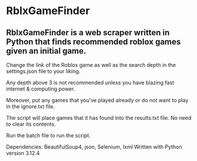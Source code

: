 # RblxGameFinder

## RblxGameFinder is a web scraper written in Python that finds recommended roblox games given an initial game.

Change the link of the Roblox game as well as the search depth in the settings.json file to your liking.

Any depth above 3 is not recommended unless you have blazing fast internet & computing power.

Moreover, put any games that you've played already or do not want to play in the ignore.txt file.

The script will place games that it has found into the results.txt file. No need to clear its contents.

Run the batch file to run the script.

Dependencies: BeautifulSoup4, json, Selenium, lxml
Written with Python version 3.12.4